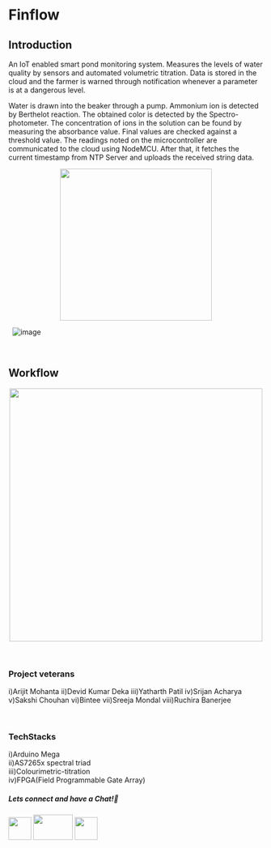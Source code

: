 # Finflow

## Introduction
An IoT enabled smart pond monitoring system. Measures the levels of water quality by sensors and automated volumetric titration. Data is stored in the cloud and the farmer is warned through notification whenever a parameter is at a dangerous level.

Water is drawn into the beaker through a pump. Ammonium ion is detected by Berthelot reaction. The obtained color is detected by the Spectro-photometer. The concentration of ions in the solution can be found by measuring the absorbance value. Final values are checked against a threshold value. The readings noted on the microcontroller are communicated to the cloud using NodeMCU. After that, it fetches the current timestamp from NTP Server and uploads the received string data.


<p align="center">
<img src="https://user-images.githubusercontent.com/26748554/233732203-85024b9e-5ba1-4d2a-8d76-da449bcdcc1f.png" width ="300" height="300">
</p>

&nbsp;
![image](https://github.com/elecclubiitg/Finflow/assets/26748554/1327d676-f4bd-479a-9cb7-62d89e2f11d0)
</p>

&nbsp;

## Workflow

<p align="center">
<img src="https://user-images.githubusercontent.com/26748554/233732033-ee6b7419-a413-427e-9e63-da63dce5fd94.png" width ="500" height="500">
</p>

&nbsp;

### Project veterans
i)Arijit Mohanta
ii)Devid Kumar Deka
iii)Yatharth Patil
iv)Srijan Acharya
v)Sakshi Chouhan
vi)Bintee
vii)Sreeja Mondal 
viii)Ruchira Banerjee 

&nbsp;

### TechStacks
i)Arduino Mega <br />
ii)AS7265x spectral triad <br />
iii)Colourimetric-titration <br />
iv)FPGA(Field Programmable Gate Array)

##### Lets connect and have a Chat!💬
<a href="https://www.instagram.com/electronicsclubiitg/?hl=en" ><img src="https://upload.wikimedia.org/wikipedia/commons/a/a5/Instagram_icon.png" width="45" height="45"></a>
<a href="https://www.facebook.com/electronics.iitg/"><img src="https://1000logos.net/wp-content/uploads/2021/04/Facebook-logo.png" width="78" height="50"></a>
<a href="https://www.reddit.com/r/ElectronicsClubIITG/"><img src="https://www.pngkit.com/png/full/0-7757_reddit-logo-reddit-icon-png.png" width="45" height="45"></a>

